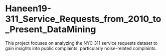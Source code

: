 # Haneen19-311_Service_Requests_from_2010_to_Present_DataMining
This project focuses on analyzing the NYC 311 service requests dataset to gain insights into public complaints, particularly noise-related complaints.
